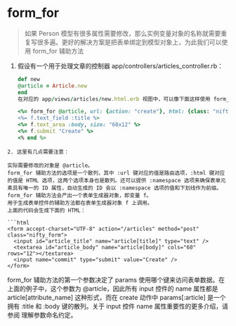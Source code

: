 # form_for
> 如果 Person 模型有很多属性需要修改，那么实例变量对象的名称就需要重复写很多遍。更好的解决方案是把表单绑定到模型对象上，为此我们可以使用 form_for 辅助方法

1. 假设有一个用于处理文章的控制器 app/controllers/articles_controller.rb：
    ```rb
    def new
    @article = Article.new
    end
    在对应的 app/views/articles/new.html.erb 视图中，可以像下面这样使用 form_for 辅助方法：
    ```

    ```rb
    <%= form_for @article, url: {action: "create"}, html: {class: "nifty_form"} do |f| %>
    <%= f.text_field :title %>
    <%= f.text_area :body, size: "60x12" %>
    <%= f.submit "Create" %>
    <% end %>
```
2. 这里有几点需要注意：

实际需要修改的对象是 @article。
form_for 辅助方法的选项是一个散列，其中 :url 键对应的值是路由选项，:html 键对应的值是 HTML 选项，这两个选项本身也是散列。还可以提供 :namespace 选项来确保表单元素具有唯一的 ID 属性，自动生成的 ID 会以 :namespace 选项的值和下划线作为前缀。
form_for 辅助方法会产出一个表单生成器对象，即变量 f。
用于生成表单控件的辅助方法都在表单生成器对象 f 上调用。
上面的代码会生成下面的 HTML：

```html
<form accept-charset="UTF-8" action="/articles" method="post" class="nifty_form">
  <input id="article_title" name="article[title]" type="text" />
  <textarea id="article_body" name="article[body]" cols="60" rows="12"></textarea>
  <input name="commit" type="submit" value="Create" />
</form>
```
form_for 辅助方法的第一个参数决定了 params 使用哪个键来访问表单数据。在上面的例子中，这个参数为 @article，因此所有 input 控件的 name 属性都是 article[attribute_name] 这种形式，而在 create 动作中 params[:article] 是一个拥有 :title 和 :body 键的散列。关于 input 控件 name 属性重要性的更多介绍，请参阅 理解参数命名约定。